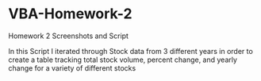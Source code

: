 # VBA-Homework-2
Homework 2 Screenshots and Script


In this Script I iterated through Stock data from 3 different years in order to create a table tracking total stock volume, percent change, and yearly change for a variety of different stocks
